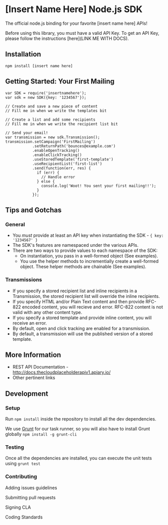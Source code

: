 # [Insert Name Here] Node.js SDK

The official node.js binding for your favorite [insert name here] APIs!

Before using this library, you must have a valid API Key. To get an API Key, please follow the instructions [here](LINK ME WITH DOCS). 

## Installation

```
npm install [insert name here]
```

## Getting Started: Your First Mailing
```
var SDK = require('insertnamehere');
var sdk = new SDK({key: '1234567'});

// Create and save a new piece of content
// Fill me in when we write the templates bit

// Create a list and add some recipients
// Fill me in when we write the recipient list bit

// Send your email!
var transmission = new sdk.Transmission();
transmission.setCampaign('FirstMailing')
            .setReturnPath('bounces@example.com')
            .enableOpenTracking()
            .enableClickTracking()
            .useStoredTemplate('first-template')
            .useRecipientList('first-list')
            .send(function(err, res) {
              if (err) {
                // Handle error
              } else {
                console.log('Woot! You sent your first mailing!!');
              }
            });
```

## Tips and Gotchas
### General
* You _must_ provide at least an API key when instantiating the SDK - `{ key: '1234567' }`
* The SDK's features are namespaced under the various APIs.
* There are two ways to provide values to each namespace of the SDK:
    - On instantiation, you pass in a well-formed object (See examples).
    - You use the helper methods to incrementially create a well-formed object. These helper methods are chainable (See examples).

### Transmissions
* If you specify a stored recipient list and inline recipients in a Transmission, the stored recipient list will override the inline recipients.
* If you specify HTML and/or Plain Text content and then provide RFC-822 encoded content, you will recieve and error. RFC-822 content is not valid with any other content type.
* If you specify a stored template and provide inline content, you will receive an error.
* By default, open and click tracking are enabled for a transmission.
* By default, a transmission will use the published version of a stored template.

## More Information
* REST API Documentation - <http://docs.thecloudplaceholderapiv1.apiary.io/>
* Other pertinent links

## Development

### Setup

Run `npm install` inside the repository to install all the dev dependencies. 

We use [Grunt](http://gruntjs.com/) for our task runner, so you will also have to install Grunt globally `npm install -g grunt-cli`

### Testing

Once all the dependencies are installed, you can execute the unit tests using `grunt test`

### Contributing

Adding issues guidelines

Submitting pull requests

Signing CLA

Coding Standards
